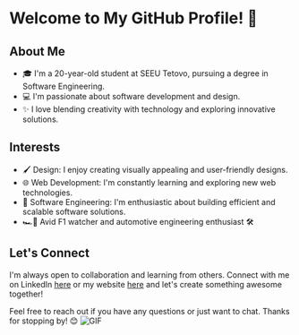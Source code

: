 # Welcome to My GitHub Profile! 👋
## About Me
- 🎓 I'm a 20-year-old student at SEEU Tetovo, pursuing a degree in Software Engineering.
- 💻 I'm passionate about software development and design.
- ✨ I love blending creativity with technology and exploring innovative solutions.

## Interests
- 🖌️ Design: I enjoy creating visually appealing and user-friendly designs.
- 🌐 Web Development: I'm constantly learning and exploring new web technologies.
- 🤖 Software Engineering: I'm enthusiastic about building efficient and scalable software solutions.
- 🏎️🏁 Avid F1 watcher and automotive engineering enthusiast 🛠️
## Let's Connect
I'm always open to collaboration and learning from others. Connect with me on LinkedIn [here](https://linkedin.com/in/dorantvelija) or my website [here](https://dorantvelija.com) and let's create something awesome together!

Feel free to reach out if you have any questions or just want to chat. Thanks for stopping by! 😊
![GIF](https://media.giphy.com/media/v1.Y2lkPTc5MGI3NjExaTZ5YXFwcjVqeXlmYjF6ZTYwZmRtZjR5Nno2ZWN0NWJkNHNvM2t2NCZlcD12MV9pbnRlcm5hbF9naWZfYnlfaWQmY3Q9Zw/VekcnHOwOI5So/giphy-downsized.gif)
